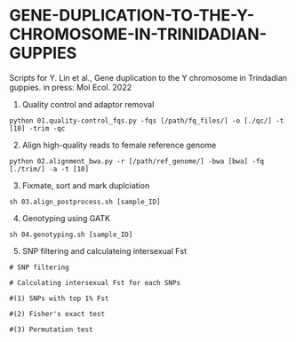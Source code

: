 # GENE-DUPLICATION-TO-THE-Y-CHROMOSOME-IN-TRINIDADIAN-GUPPIES
Scripts for Y. Lin et al., Gene duplication to the Y chromosome in Trindadian guppies. in press: Mol Ecol. 2022

1. Quality control and adaptor removal
```
python 01.quality-control_fqs.py -fqs [/path/fq_files/] -o [./qc/] -t [10] -trim -qc
```

2. Align high-quality reads to female reference genome 
```
python 02.alignment_bwa.py -r [/path/ref_genome/] -bwa [bwa] -fq [./trim/] -a -t [10]
```

3. Fixmate, sort and mark duplciation
```
sh 03.align_postprocess.sh [sample_ID]
```

4. Genotyping using GATK 
```
sh 04.genotyping.sh [sample_ID]
```

5. SNP filtering and calculateing intersexual Fst 
```
# SNP filtering 

# Calculating intersexual Fst for each SNPs

#(1) SNPs with top 1% Fst 

#(2) Fisher's exact test

#(3) Permutation test

```
